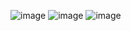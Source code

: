![image](https://github.com/user-attachments/assets/a64843f0-e310-4977-9c36-c074024322dc)
![image](https://github.com/user-attachments/assets/17915fb7-3a88-47bb-9f44-4cc7bab7ffd7)
![image](https://github.com/user-attachments/assets/5558c1a7-13bc-4345-959c-77e21e080376)



